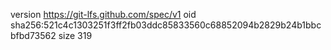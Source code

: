 version https://git-lfs.github.com/spec/v1
oid sha256:521c4c1303251f3ff2fb03ddc85833560c68852094b2829b24b1bbcbfbd73562
size 319
